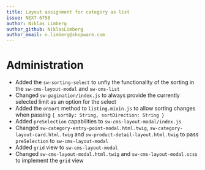 ```yaml
---
title: Layout assignment for category as list
issue: NEXT-6758
author: Niklas Limberg
author_github: NiklasLimberg
author_email: n.limberg@shopware.com
---
```

# Administration
* Added the `sw-sorting-select` to unfiy the functionallty of the sorting in the `sw-cms-layout-modal` and `sw-cms-list`
* Changed `sw-pagination/index.js` to always provide the currently selected limit as an option for the select
* Added the `onSort` method to `listing.mixin.js` to allow sorting changes when passing `{ sortBy: String, sortDirection: String }`
* Added `preSelection` capabilities to `sw-cms-layout-modal/index.js`
* Changed `sw-category-entry-point-modal.html.twig`, `sw-category-layout-card.html.twig` and `sw-product-detail-layout.html.twig` to pass `preSelection` to `sw-cms-layout-modal`
* Added `grid` view to `sw-cms-layout-modal`
* Changed `sw-cms-layout-modal.html.twig` and `sw-cms-layout-modal.scss` to implement the `grid` view